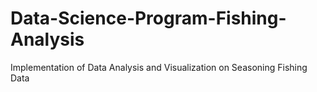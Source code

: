 # Data-Science-Program-Fishing-Analysis
Implementation of Data Analysis and Visualization on Seasoning Fishing Data
